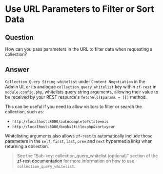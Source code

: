 Use URL Parameters to Filter or Sort Data
=========================================

Question
--------

How can you pass parameters in the URL to filter data when requesting a collection?

Answer
------

`Collection Query String whitelist` under `Content Negotiation` in the Admin UI, or its analogue
`collection_query_whitelist` key within `zf-rest` in `module.config.php`, whitelists query string
arguments, allowing their value to be received by your REST resource's `fetchAll($params = [])`
method.

This can be useful if you need to allow visitors to filter or search the collection, such as:

- `http://localhost:8000/autocomplete?state=mis`
- `http://localhost:8000/books?title=php&sort=year`

Whitelisting arguments also allows `zf-rest` to automatically include those parameters in the
`self`, `first`, `last`, `prev` and `next` hypermedia links when returning a collection.

> See the "Sub-key: collection_query_whitelist (optional)" section of the [zf-rest
> documentation](/modules/zf-rest) for more information on how to use
> `collection_query_whitelist`.
